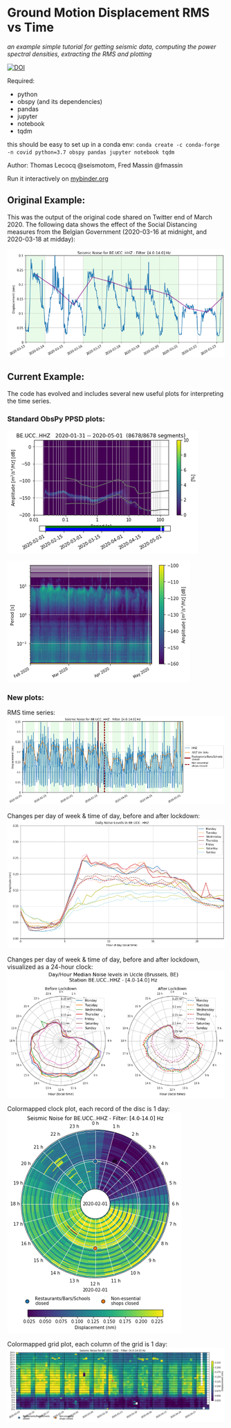 # Ground Motion Displacement RMS vs Time

*an example simple tutorial for getting seismic data, computing the power spectral densities, extracting the RMS and plotting*

[![DOI](https://zenodo.org/badge/doi/10.5281/zenodo.3820046.svg)](http://dx.doi.org/10.5281/zenodo.3820046)

Required:

- python
- obspy (and its dependencies)
- pandas
- jupyter
- notebook
- tqdm

this should be easy to set up in a conda env: ``conda create -c conda-forge -n covid python=3.7 obspy pandas jupyter notebook tqdm``

Author: Thomas Lecocq @seismotom, Fred Massin @fmassin

Run it interactively on [mybinder.org](https://mybinder.org/v2/gh/ThomasLecocq/SeismoRMS/master)


## Original Example:
This was the output of the original code shared on Twitter end of March 2020.
The following data shows the effect of the Social Distancing measures from the
Belgian Government (2020-03-16 at midnight, and 2020-03-18 at midday):

![Example image from this code:](img/covid-19_ucc.png)

## Current Example:
The code has evolved and includes several new useful plots for interpreting the
time series.

### Standard ObsPy PPSD plots:

![Standard PPSD:](img/ucc_ppsd.png)

![Standard PPSD_spectrogram:](img/ucc_ppsd_spectrogram.png)

### New plots:

RMS time series:
![RMS_timeseries:](img/BE.UCC..HHZ-4.0-14.0.png)

Changes per day of week & time of day, before and after lockdown:
![RMS_daily_changes:](img/BE.UCC..HHZ-4.0-14.0-daily.png)

Changes per day of week & time of day, before and after lockdown, visualized as
a 24-hour clock:
![RMS_hourly:](img/BE.UCC..HHZ-4.0-14.0-hourly.png)

Colormapped clock plot, each record of the disc is 1 day:
![RMS_clockmap:](img/BE.UCC..HHZ-4.0-14.0-hourmap.png)

Colormapped grid plot, each column of the grid is 1 day:
![RMS_gridmap:](img/BE.UCC..HHZ-4.0-14.0-gridmap.png)
